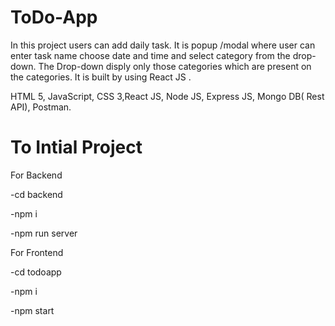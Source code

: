 # ToDo-App

In this project users can add daily task. It is popup /modal where user can enter task name choose date and time and select category from the drop-down. The Drop-down disply only those categories which are present on the categories. It is built by using React JS .

HTML 5, JavaScript, CSS 3,React JS, Node JS, Express JS, Mongo DB( Rest API), Postman.



# To Intial Project

For Backend

-cd backend

-npm i

-npm run server

For Frontend

-cd todoapp

-npm i

-npm start
